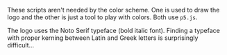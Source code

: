 These scripts aren't needed by the color scheme.
One is used to draw the logo and
the other is just a tool to play with colors.
Both use `p5.js`.

The logo uses the Noto Serif typeface (bold italic font).
Finding a typeface with proper kerning between Latin and Greek letters is
surprisingly difficult…
